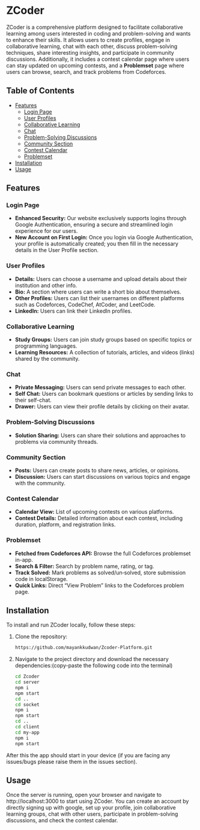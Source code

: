 # ZCoder

ZCoder is a comprehensive platform designed to facilitate collaborative learning among users interested in coding and problem-solving and wants to enhance their skills. It allows users to create profiles, engage in collaborative learning, chat with each other, discuss problem-solving techniques, share interesting insights, and participate in community discussions. Additionally, it includes a contest calendar page where users can stay updated on upcoming contests, and a **Problemset** page where users can browse, search, and track problems from Codeforces.

## Table of Contents

- [Features](#features)
  - [Login Page](#login-page)
  - [User Profiles](#user-profiles)
  - [Collaborative Learning](#collaborative-learning)
  - [Chat](#chat)
  - [Problem-Solving Discussions](#problem-solving-discussions)
  - [Community Section](#community-section)
  - [Contest Calendar](#contest-calendar)
  - [Problemset](#problemset)
- [Installation](#installation)
- [Usage](#usage)

## Features

### Login Page
- **Enhanced Security:**  Our website exclusively supports logins through Google Authentication, ensuring a secure and streamlined login experience for our users.
- **New Account on First Login:** Once you login via Google Authentication, your profile is automatically created; you then fill in the necessary details in the User Profile section.

### User Profiles
- **Details:** Users can choose a username and upload details about their institution and other info.
- **Bio:** A section where users can write a short bio about themselves.
- **Other Profiles:** Users can list their usernames on different platforms such as Codeforces, CodeChef, AtCoder, and LeetCode.
- **LinkedIn:** Users can link their LinkedIn profiles.

### Collaborative Learning
- **Study Groups:** Users can join study groups based on specific topics or programming languages.
- **Learning Resources:** A collection of tutorials, articles, and videos (links) shared by the community.

### Chat
- **Private Messaging:** Users can send private messages to each other.
- **Self Chat:** Users can bookmark questions or articles by sending links to their self-chat.
- **Drawer:** Users can view their profile details by clicking on their avatar.

### Problem-Solving Discussions
- **Solution Sharing:** Users can share their solutions and approaches to problems via community threads.

### Community Section
- **Posts:** Users can create posts to share news, articles, or opinions.
- **Discussion:** Users can start discussions on various topics and engage with the community.

### Contest Calendar
- **Calendar View:** List of upcoming contests on various platforms.
- **Contest Details:** Detailed information about each contest, including duration, platform, and registration links.

### Problemset
- **Fetched from Codeforces API:** Browse the full Codeforces problemset in-app.
- **Search & Filter:** Search by problem name, rating, or tag.
- **Track Solved:** Mark problems as solved/un‑solved, store submission code in localStorage.
- **Quick Links:** Direct “View Problem” links to the Codeforces problem page.

## Installation

To install and run ZCoder locally, follow these steps:

1. Clone the repository:
   ```bash
   https://github.com/mayankkudwan/Zcoder-Platform.git
2. Navigate to the project directory and download the necessary dependencies:(copy-paste the following code into the terminal)
   ```bash
   cd Zcoder
   cd server
   npm i
   npm start
   cd ..
   cd socket
   npm i
   npm start
   cd ..
   cd client
   cd my-app
   npm i
   npm start

After this the app should start in your device (if you are facing any issues/bugs please raise them in the issues section).

## Usage

Once the server is running, open your browser and navigate to http://localhost:3000 to start using ZCoder. You can create an account by directly signing up with google, set up your profile, join collaborative learning groups, chat with other users, participate in problem-solving discussions, and check the contest calendar.

